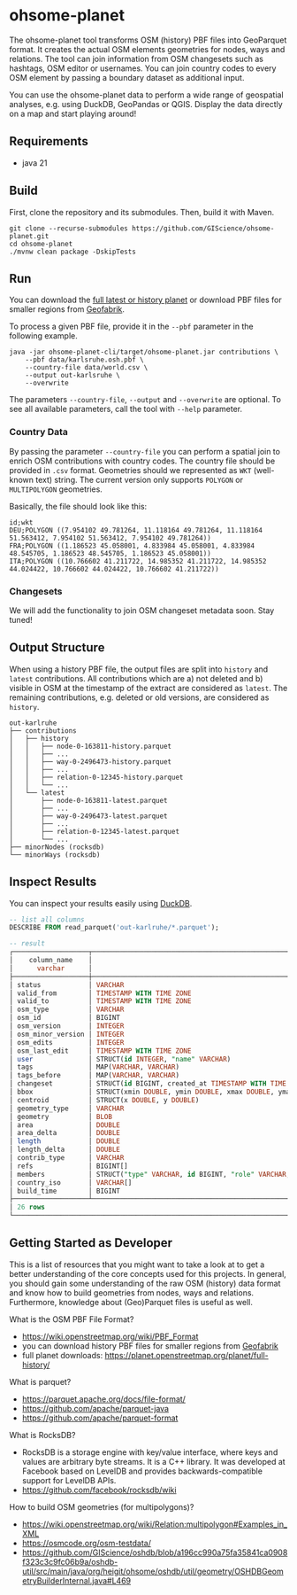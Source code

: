 # ohsome-planet

The ohsome-planet tool transforms OSM (history) PBF files into GeoParquet format.
It creates the actual OSM elements geometries for nodes, ways and relations.
The tool can join information from OSM changesets such as hashtags, OSM editor or usernames.
You can join country codes to every OSM element by passing a boundary dataset as additional input.

You can use the ohsome-planet data to perform a wide range of geospatial analyses, e.g. using DuckDB, GeoPandas or QGIS.
Display the data directly on a map and start playing around!


## Requirements
- java 21

## Build

First, clone the repository and its submodules. Then, build it with Maven.
```shell
git clone --recurse-submodules https://github.com/GIScience/ohsome-planet.git
cd ohsome-planet
./mvnw clean package -DskipTests
```

## Run

You can download the [full latest or history planet](https://planet.openstreetmap.org/pbf/full-history/) 
or download PBF files for smaller regions from [Geofabrik](https://osm-internal.download.geofabrik.de/).

To process a given PBF file, provide it in the `--pbf` parameter in the following example.
```shell
java -jar ohsome-planet-cli/target/ohsome-planet.jar contributions \
    --pbf data/karlsruhe.osh.pbf \
    --country-file data/world.csv \
    --output out-karlsruhe \
    --overwrite 
```
The parameters `--country-file`, `--output` and `--overwrite` are optional.
To see all available parameters, call the tool with `--help` parameter.

### Country Data
By passing the parameter `--country-file` you can perform a spatial join to enrich OSM contributions with country codes.
The country file should be provided in `.csv` format.
Geometries should we represented as `WKT` (well-known text) string.
The current version only supports `POLYGON` or `MULTIPOLYGON` geometries.

Basically, the file should look like this:
```
id;wkt
DEU;POLYGON ((7.954102 49.781264, 11.118164 49.781264, 11.118164 51.563412, 7.954102 51.563412, 7.954102 49.781264))
FRA;POLYGON ((1.186523 45.058001, 4.833984 45.058001, 4.833984 48.545705, 1.186523 48.545705, 1.186523 45.058001))
ITA;POLYGON ((10.766602 41.211722, 14.985352 41.211722, 14.985352 44.024422, 10.766602 44.024422, 10.766602 41.211722))
```

### Changesets
We will add the functionality to join OSM changeset metadata soon. Stay tuned!

## Output Structure

When using a history PBF file, the output files are split into `history` and `latest` contributions. 
All contributions which are a) not deleted and b) visible in OSM at the timestamp of the extract are considered as `latest`.
The remaining contributions, e.g. deleted or old versions, are considered as `history`.

```
out-karlruhe
├── contributions
│   ├── history
│   │   ├── node-0-163811-history.parquet
│   │   ├── ...
│   │   ├── way-0-2496473-history.parquet
│   │   ├── ...
│   │   ├── relation-0-12345-history.parquet
│   │   └── ...
│   └── latest
│       ├── node-0-163811-latest.parquet
│       ├── ...
│       ├── way-0-2496473-latest.parquet
│       ├── ...
│       ├── relation-0-12345-latest.parquet
│       └── ...
├── minorNodes (rocksdb)
└── minorWays (rocksdb)
```

## Inspect Results
You can inspect your results easily using [DuckDB](https://duckdb.org/docs/installation).

```sql
-- list all columns
DESCRIBE FROM read_parquet('out-karlruhe/*.parquet');

-- result
┌───────────────────┬────────────────────────────────────────────────────────────────────────────────────────────────────────────────────────────────────────────┬─────────┬─────────┬─────────┬─────────┐
│    column_name    │                                                                column_type                                                                 │  null   │   key   │ default │  extra  │
│      varchar      │                                                                  varchar                                                                   │ varchar │ varchar │ varchar │ varchar │
├───────────────────┼────────────────────────────────────────────────────────────────────────────────────────────────────────────────────────────────────────────┼─────────┼─────────┼─────────┼─────────┤
│ status            │ VARCHAR                                                                                                                                    │ YES     │         │         │         │
│ valid_from        │ TIMESTAMP WITH TIME ZONE                                                                                                                   │ YES     │         │         │         │
│ valid_to          │ TIMESTAMP WITH TIME ZONE                                                                                                                   │ YES     │         │         │         │
│ osm_type          │ VARCHAR                                                                                                                                    │ YES     │         │         │         │
│ osm_id            │ BIGINT                                                                                                                                     │ YES     │         │         │         │
│ osm_version       │ INTEGER                                                                                                                                    │ YES     │         │         │         │
│ osm_minor_version │ INTEGER                                                                                                                                    │ YES     │         │         │         │
│ osm_edits         │ INTEGER                                                                                                                                    │ YES     │         │         │         │
│ osm_last_edit     │ TIMESTAMP WITH TIME ZONE                                                                                                                   │ YES     │         │         │         │
│ user              │ STRUCT(id INTEGER, "name" VARCHAR)                                                                                                         │ YES     │         │         │         │
│ tags              │ MAP(VARCHAR, VARCHAR)                                                                                                                      │ YES     │         │         │         │
│ tags_before       │ MAP(VARCHAR, VARCHAR)                                                                                                                      │ YES     │         │         │         │
│ changeset         │ STRUCT(id BIGINT, created_at TIMESTAMP WITH TIME ZONE, closed_at TIMESTAMP WITH TIME ZONE, tags MAP(VARCHAR, VARCHAR), hashtags VARCHAR[]) │ YES     │         │         │         │
│ bbox              │ STRUCT(xmin DOUBLE, ymin DOUBLE, xmax DOUBLE, ymax DOUBLE)                                                                                 │ YES     │         │         │         │
│ centroid          │ STRUCT(x DOUBLE, y DOUBLE)                                                                                                                 │ YES     │         │         │         │
│ geometry_type     │ VARCHAR                                                                                                                                    │ YES     │         │         │         │
│ geometry          │ BLOB                                                                                                                                       │ YES     │         │         │         │
│ area              │ DOUBLE                                                                                                                                     │ YES     │         │         │         │
│ area_delta        │ DOUBLE                                                                                                                                     │ YES     │         │         │         │
│ length            │ DOUBLE                                                                                                                                     │ YES     │         │         │         │
│ length_delta      │ DOUBLE                                                                                                                                     │ YES     │         │         │         │
│ contrib_type      │ VARCHAR                                                                                                                                    │ YES     │         │         │         │
│ refs              │ BIGINT[]                                                                                                                                   │ YES     │         │         │         │
│ members           │ STRUCT("type" VARCHAR, id BIGINT, "role" VARCHAR, geometry_type VARCHAR, geometry BLOB)[]                                                  │ YES     │         │         │         │
│ country_iso       │ VARCHAR[]                                                                                                                                  │ YES     │         │         │         │
│ build_time        │ BIGINT                                                                                                                                     │ YES     │         │         │         │
├───────────────────┴────────────────────────────────────────────────────────────────────────────────────────────────────────────────────────────────────────────┴─────────┴─────────┴─────────┴─────────┤
│ 26 rows                                                                                                                                                                                      6 columns │
└────────────────────────────────────────────────────────────────────────────────────────────────────────────────────────────────────────────────────────────────────────────────────────────────────────┘
```

## Getting Started as Developer
This is a list of resources that you might want to take a look at to get a better understanding of the core concepts used for this projects. 
In general, you should gain some understanding of the raw OSM (history) data format and know how to build geometries from nodes, ways and relations.
Furthermore, knowledge about (Geo)Parquet files is useful as well.

What is the OSM PBF File Format?
* https://wiki.openstreetmap.org/wiki/PBF_Format
* you can download history PBF files for smaller regions from [Geofabrik](https://osm-internal.download.geofabrik.de/)
* full planet downloads: https://planet.openstreetmap.org/planet/full-history/

What is parquet?
* https://parquet.apache.org/docs/file-format/
* https://github.com/apache/parquet-java
* https://github.com/apache/parquet-format

What is RocksDB?
* RocksDB is a storage engine with key/value interface, where keys and values are arbitrary byte streams. It is a C++ library. It was developed at Facebook based on LevelDB and provides backwards-compatible support for LevelDB APIs.
* https://github.com/facebook/rocksdb/wiki

How to build OSM geometries (for multipolygons)?
* https://wiki.openstreetmap.org/wiki/Relation:multipolygon#Examples_in_XML
* https://osmcode.org/osm-testdata/
* https://github.com/GIScience/oshdb/blob/a196cc990a75fa35841ca0908f323c3c9fc06b9a/oshdb-util/src/main/java/org/heigit/ohsome/oshdb/util/geometry/OSHDBGeometryBuilderInternal.java#L469
